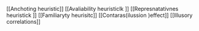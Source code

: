 [[Anchoting heuristic]]
[[Avaliability heuristiclk ]]
[[Represnatativnes heuristick ]]
[[Familiaryty heurisitc]]
[[Contaras(ilussion )effect]]
[[Illusory correlations]]